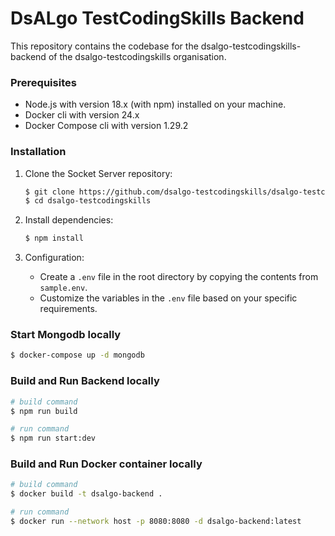 # DsALgo TestCodingSkills Backend

This repository contains the codebase for the dsalgo-testcodingskills-backend of the dsalgo-testcodingskills organisation.

### Prerequisites

- Node.js with version 18.x (with npm) installed on your machine.
- Docker cli with version 24.x
- Docker Compose cli with version 1.29.2

### Installation

1. Clone the Socket Server repository:

    ```bash
    $ git clone https://github.com/dsalgo-testcodingskills/dsalgo-testcodingskills-backend.git
    $ cd dsalgo-testcodingskills
    ```

2. Install dependencies:

    ```bash
    $ npm install
    ```

3. Configuration:

    - Create a `.env` file in the root directory by copying the contents from `sample.env`.
    - Customize the variables in the `.env` file based on your specific requirements.

### Start Mongodb locally

```bash
$ docker-compose up -d mongodb 
```

### Build and Run Backend locally

```bash
# build command
$ npm run build
```

```bash
# run command
$ npm run start:dev
```

### Build and Run Docker container locally

```bash
# build command
$ docker build -t dsalgo-backend .
```

```bash
# run command
$ docker run --network host -p 8080:8080 -d dsalgo-backend:latest
